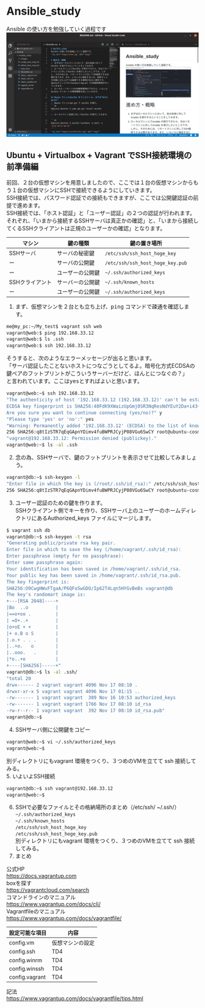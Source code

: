 # Ansible_study
Ansible の使い方を勉強していく過程です
<img src="images/VSCode.png">

## Ubuntu + Virtualbox + Vagrant でSSH接続環境の前準備編
前回、２台の仮想マシンを用意しましたので、ここでは１台の仮想マシンからもう１台の仮想マシンにSSHで接続できるようにしていきます。  
SSH接続では、パスワード認証での接続もできますが、ここでは公開鍵認証の前提で進めます。  
SSH接続では、「ホスト認証」と「ユーザー認証」の２つの認証が行われます。それぞれ、「いまから接続するSSHサーバは真正かの確認」と、「いまから接続してくるSSHクライアントは正規のユーザーかの確認」となります。  

マシン|鍵の種類|鍵の置き場所  
 -|-|-  
SSHサーバ|サーバの秘密鍵|`/etc/ssh/ssh_host_hoge_key`  
 ー |サーバの公開鍵|`/etc/ssh/ssh_host_hoge_key.pub`  
 ー |ユーザーの公開鍵|`~/.ssh/authorized_keys`  
SSHクライアント|サーバーの公開鍵|`~/.ssh/known_hosts`  
 ー |ユーザーの公開鍵|`~/.ssh/authorized_keys`  

1. まず、仮想マシンを２台とも立ち上げ、<kbd>ping</kbd> コマンドで疎通を確認します。  
```sh
me@my_pc:~/My_test$ vagrant ssh web  
vagrant@web:$ ping 192.168.33.12  
vagrant@web:$ ls .ssh  
vagrant@web:$ ssh 192.168.33.12  
```
そうすると、次のようなエラーメッセージが出ると思います。  
「サーバ認証したことないホストにつなごうとしてるよ。暗号化方式ECDSAの鍵ペアのフットプリントがこういうサーバーだけど、ほんとにつなぐの？」  
と言われています。ここは<kbd>yes</kbd>とすればよいと思います。  
```sh
vagrant@web:~$ ssh 192.168.33.12  
"The authenticity of host '192.168.33.12 (192.168.33.12)' can't be established.   
ECDSA key fingerprint is SHA256:40FdK9XWaizUpGmj0SR3NqResNdYEuY2Da+i43+AXVM.  
Are you sure you want to continue connecting (yes/no)?" y  
"Please type 'yes' or 'no':" yes
"Warning: Permanently added '192.168.33.12' (ECDSA) to the list of known hosts. "Enter file in which the key is (/root/.ssh/id_rsa): /etc/ssh/ssh_host_ecdsa_key.pub
256 SHA256:q8tIzSTR7qEqGApnYDimv4fuBWPRJCyjP08VGu6SwCY root@ubuntu-cosmic (ECDSA)
"vagrant@192.168.33.12: Permission denied (publickey)."  
vagrant@web:~$ ls -al .ssh
```  

2. 念の為、SSHサーバで、鍵のフットプリントを表示させて比較してみましょう。  
```sh
vagrant@db:~$ ssh-keygen -l  
"Enter file in which the key is (/root/.ssh/id_rsa):" /etc/ssh/ssh_host_ecdsa_key.pub  
256 SHA256:q8tIzSTR7qEqGApnYDimv4fuBWPRJCyjP08VGu6SwCY root@ubuntu-cosmic (ECDSA)
```    
3. ユーザー認証のための鍵を作ります。  
SSHクライアント側でキーを作り、SSHサーバ上のユーザーのホームディレクトリにあるAuthorized_keys ファイルにマージします。
```sh  
$ vagrant ssh db  
vagrant@db:~$ ssh-keygen -t rsa
"Generating public/private rsa key pair.  
Enter file in which to save the key (/home/vagrant/.ssh/id_rsa):  
Enter passphrase (empty for no passphrase):  
Enter same passphrase again:  
Your identification has been saved in /home/vagrant/.ssh/id_rsa.  
Your public key has been saved in /home/vagrant/.ssh/id_rsa.pub.  
The key fingerprint is:  
SHA256:O9CwgHWuFTgaA/P6QFo5wGDO/Ip62T4Lqn5HYGvBeBs vagrant@db  
The key's randomart image is:  
+---[RSA 2048]----+  
|Bo  ..o          |  
|==o+oo .         |  
| =O+..+          |  
|o+oE + +         |  
|+ o.B o S        |  
|.o.+ . . .       |  
|..+o.   o        |  
|..ooo.   .       |  
|*o..+o           |  
+----[SHA256]-----+"  
vagrant@db:~$ ls -al .ssh/  
"total 20
drwx------ 2 vagrant vagrant 4096 Nov 17 08:10 .  
drwxr-xr-x 5 vagrant vagrant 4096 Nov 17 01:15 ..  
-rw------- 1 vagrant vagrant  389 Nov 16 10:53 authorized_keys  
-rw------- 1 vagrant vagrant 1766 Nov 17 08:10 id_rsa  
-rw-r--r-- 1 vagrant vagrant  392 Nov 17 08:10 id_rsa.pub"  
vagrant@db:~$  
```
4. SSHサーバ側に公開鍵をコピー
```sh
vagrant@web:~$ vi ~/.ssh/authorized_keys  
vagrant@web:~$  
```
別ディレクトリにもvagrant 環境をつくり、３つめのVMを立てて ssh 接続してみる。  
5. いよいよSSH接続  
```sh
vagrant@db:~$ ssh vagrant@192.168.33.12   
vagrant@web:~$  
```
6. SSHで必要なファイルとその格納場所のまとめ（/etc/ssh/ ~/.ssh/）  
`~/.ssh/authorized_keys`  
`~/.ssh/known_hosts`  
`/etc/ssh/ssh_host_hoge_key`  
`/etc/ssh/ssh_host_hoge_key.pub`  
別ディレクトリにもvagrant 環境をつくり、３つめのVMを立てて ssh 接続してみる。  
6. まとめ

公式HP  
https://docs.vagrantup.com  
boxを探す  
https://vagrantcloud.com/search  
コマンドラインのマニュアル  
https://www.vagrantup.com/docs/cli/  
Vagrantfileのマニュアル  
https://www.vagrantup.com/docs/vagrantfile/  

 設定可能な項目 | 内容
----|----
 config.vm | 仮想マシンの設定
 config.ssh | TD4
 config.winrm | TD4
 config.winssh | TD4
 config.vagrant | TD4

記法  
https://www.vagrantup.com/docs/vagrantfile/tips.html  
